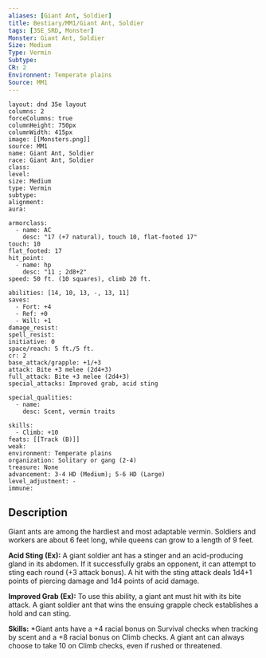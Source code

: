 ```yaml
---
aliases: [Giant Ant, Soldier]
title: Bestiary/MM1/Giant Ant, Soldier
tags: [35E_SRD, Monster]
Monster: Giant Ant, Soldier
Size: Medium
Type: Vermin
Subtype: 
CR: 2
Environnent: Temperate plains
Source: MM1
---
```


```statblock
layout: dnd 35e layout
columns: 2
forceColumns: true
columnHeight: 750px
columnWidth: 415px
image: [[Monsters.png]]
source: MM1
name: Giant Ant, Soldier
race: Giant Ant, Soldier
class: 
level: 
size: Medium
type: Vermin
subtype: 
alignment: 
aura: 

armorclass:
  - name: AC
    desc: "17 (+7 natural), touch 10, flat-footed 17"
touch: 10
flat_footed: 17
hit_point:
  - name: hp
    desc: "11 ; 2d8+2"
speed: 50 ft. (10 squares), climb 20 ft.

abilities: [14, 10, 13, -, 13, 11]
saves:
  - Fort: +4
  - Ref: +0
  - Will: +1
damage_resist: 
spell_resist: 
initiative: 0
space/reach: 5 ft./5 ft.
cr: 2
base_attack/grapple: +1/+3
attack: Bite +3 melee (2d4+3)
full_attack: Bite +3 melee (2d4+3)
special_attacks: Improved grab, acid sting

special_qualities:
  - name: 
    desc: Scent, vermin traits

skills:
  - Climb: +10
feats: [[Track (B)]]
weak: 
environment: Temperate plains
organization: Solitary or gang (2-4)
treasure: None
advancement: 3-4 HD (Medium); 5-6 HD (Large)
level_adjustment: -
immune: 
```

## Description

<p>Giant ants are among the hardiest and most adaptable vermin. Soldiers and workers are about 6 feet long, while queens can grow to a length of 9 feet.</p>
<p>
            <b>Acid Sting (Ex):</b> A giant soldier ant has a stinger and an acid-producing gland in its abdomen. If it successfully grabs an opponent, it can attempt to sting each round (+3 attack bonus). A hit with the sting attack deals 1d4+1 points of piercing damage and 1d4 points of acid damage.</p>
<p>
            <b>Improved Grab (Ex):</b> To use this ability, a giant ant must hit with its bite attack. A giant soldier ant that wins the ensuing grapple check establishes a hold and can sting.</p>
<p>
            <b>Skills:</b> *Giant ants have a +4 racial bonus on Survival checks when tracking by scent and a +8 racial bonus on Climb checks. A giant ant can always choose to take 10 on Climb checks, even if rushed or threatened.</p>